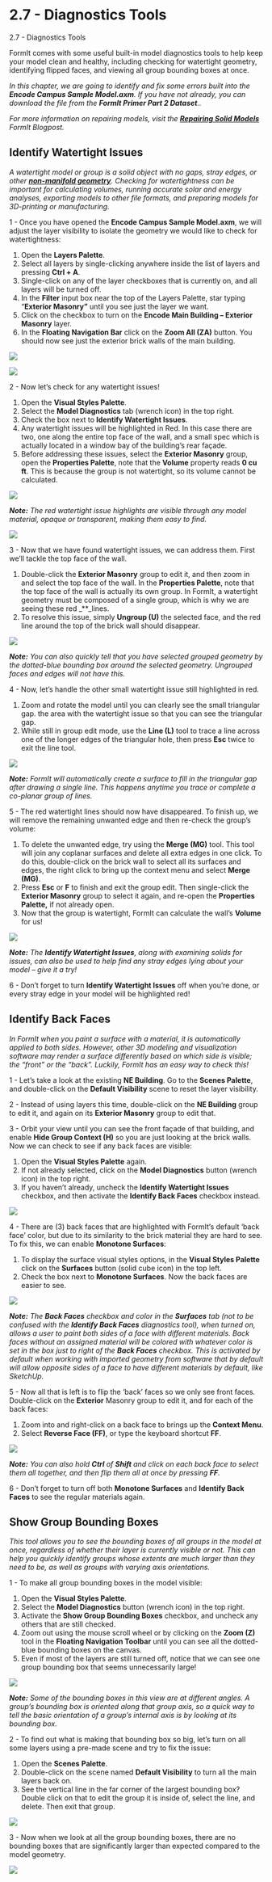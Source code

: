 # 2.7 - Diagnostics Tools

2.7 - Diagnostics Tools

FormIt comes with some useful built-in model diagnostics tools to help keep your model clean and healthy, including checking for watertight geometry, identifying flipped faces, and viewing all group bounding boxes at once.

_In this chapter, we are going to identify and fix some errors built into the_ _**Encode Campus Sample Model.axm**. If you have not already, you can download the file from the_ _**FormIt Primer Part 2 Dataset**.._

_For more information on repairing models, visit the_ [_**Repairing Solid Models**_](https://formit.autodesk.com/blog/post/repairing-solid-models) _FormIt Blogpost._

## Identify Watertight Issues

_A watertight model or group is a solid object with no gaps, stray edges, or other_ [_**non-manifold geometry**_](https://knowledge.autodesk.com/support/maya/learn-explore/caas/CloudHelp/cloudhelp/2016/ENU/Maya/files/GUID-8E97CEF7-1CFE-4838-B4B7-59F526E21AB2-htm.html)_. Checking for watertightness can be important for calculating volumes, running accurate solar and energy analyses, exporting models to other file formats, and preparing models for 3D-printing or manufacturing._

1 - Once you have opened the **Encode Campus Sample Model.axm**, we will adjust the layer visibility to isolate the geometry we would like to check for watertightness:

1. Open the **Layers Palette**.
2. Select all layers by single-clicking anywhere inside the list of layers and pressing **Ctrl + A**.
3. Single-click on any of the layer checkboxes that is currently on, and all layers will be turned off.
4. In the **Filter** input box near the top of the Layers Palette, star typing “**Exterior Masonry”** until you see just the layer we want.
5. Click on the checkbox to turn on the **Encode Main Building – Exterior Masonry** layer.
6. In the **Floating Navigation Bar** click on the **Zoom All \(ZA\)** button. You should now see just the exterior brick walls of the main building.

![](../../.gitbook/assets/0%20%2818%29.png)

![](../../.gitbook/assets/1%20%288%29.png)

2 - Now let’s check for any watertight issues!

1. Open the **Visual Styles Palette**.
2. Select the **Model Diagnostics** tab \(wrench icon\) in the top right.
3. Check the box next to **Identify Watertight Issues**.
4. Any watertight issues will be highlighted in Red. In this case there are two, one along the entire top face of the wall, and a small spec which is actually located in a window bay of the building’s rear façade.
5. Before addressing these issues, select the **Exterior Masonry** group, open the **Properties Palette**, note that the **Volume** property reads **0 cu ft**. This is because the group is not watertight, so its volume cannot be calculated.

![](../../.gitbook/assets/2%20%2816%29.png)

_**Note:**_ _The red watertight issue highlights are visible through any model material, opaque or transparent, making them easy to find._

![](../../.gitbook/assets/3%20%285%29.png)

3 - Now that we have found watertight issues, we can address them. First we’ll tackle the top face of the wall.

1. Double-click the **Exterior Masonry** group to edit it, and then zoom in and select the top face of the wall. In the **Properties Palette**, note that the top face of the wall is actually its own group. In FormIt, a watertight geometry must be composed of a single group, which is why we are seeing these red _\*\*_lines.
2. To resolve this issue, simply **Ungroup \(U\)** the selected face, and the red line around the top of the brick wall should disappear.

![](../../.gitbook/assets/watertightness_8_fixed_combined_annotated.png)

_**Note:**_ _You can also quickly tell that you have selected grouped geometry by the dotted-blue bounding box around the selected geometry. Ungrouped faces and edges will not have this._

4 - Now, let’s handle the other small watertight issue still highlighted in red.

1. Zoom and rotate the model until you can clearly see the small triangular gap. the area with the watertight issue so that you can see the triangular gap.
2. While still in group edit mode, use the **Line \(L\)** tool to trace a line across one of the longer edges of the triangular hole, then press **Esc** twice to exit the line tool.

![](../../.gitbook/assets/5%20%289%29.png)

_**Note:**_ _FormIt will automatically create a surface to fill in the triangular gap after drawing a single line. This happens anytime you trace or complete a co-planar group of lines._

5 - The red watertight lines should now have disappeared. To finish up, we will remove the remaining unwanted edge and then re-check the group’s volume:

1. To delete the unwanted edge, try using the **Merge \(MG\)** tool. This tool will join any coplanar surfaces and delete all extra edges in one click. To do this, double-click on the brick wall to select all its surfaces and edges, the right click to bring up the context menu and select **Merge \(MG\)**.
2. Press **Esc** or **F** to finish and exit the group edit. Then single-click the **Exterior Masonry** group to select it again, and re-open the **Properties Palette,** if not already open.
3. Now that the group is watertight, FormIt can calculate the wall’s **Volume** for us!

![](../../.gitbook/assets/6%20%2810%29.png)

_**Note:**_ _The_ _**Identify Watertight Issues**, along with examining solids for issues, can also be used to help find any stray edges lying about your model – give it a try!_

6 - Don’t forget to turn **Identify Watertight Issues** off when you’re done, or every stray edge in your model will be highlighted red!

## Identify Back Faces

_In FormIt when you paint a surface with a material, it is automatically applied to both sides. However, other 3D modeling and visualization software may render a surface differently based on which side is visible; the “front” or the “back”. Luckily, FormIt has an easy way to check this!_

1 - Let’s take a look at the existing **NE Building**. Go to the **Scenes Palette**, and double-click on the **Default Visibility** scene to reset the layer visibility.

2 - Instead of using layers this time, double-click on the **NE Building** group to edit it, and again on its **Exterior Masonry** group to edit that.

3 - Orbit your view until you can see the front façade of that building, and enable **Hide Group Context \(H\)** so you are just looking at the brick walls. Now we can check to see if any back faces are visible:

1. Open the **Visual Styles Palette** again.
2. If not already selected, click on the **Model Diagnostics** button \(wrench icon\) in the top right.
3. If you haven’t already, uncheck the **Identify Watertight Issues** checkbox, and then activate the **Identify Back Faces** checkbox instead.

![](../../.gitbook/assets/7%20%282%29.png)

4 - There are \(3\) back faces that are highlighted with FormIt’s default ‘back face’ color, but due to its similarity to the brick material they are hard to see. To fix this, we can enable **Monotone Surfaces**:

1. To display the surface visual styles options, in the **Visual Styles Palette** click on the **Surfaces** button \(solid cube icon\) in the top left.
2. Check the box next to **Monotone Surfaces**. Now the back faces are easier to see.

![](../../.gitbook/assets/8%20%284%29.png)

_**Note:**_ _The_ _**Back Faces**_ _checkbox and color in the_ _**Surfaces**_ _tab \(not to be confused with the_ _**Identify Back Faces**_ _diagnostics tool\), when turned on, allows a user to paint both sides of a face with different materials. Back faces without an assigned material will be colored with whatever color is set in the box just to right of the_ _**Back Faces**_ _checkbox. This is activated by default when working with imported geometry from software that by default will allow opposite sides of a face to have different materials by default, like SketchUp._

5 - Now all that is left is to flip the ‘back’ faces so we only see front faces. Double-click on the **Exterior** Masonry group to edit it, and for each of the back faces:

1. Zoom into and right-click on a back face to brings up the **Context Menu**.
2. Select **Reverse Face \(FF\)**, or type the keyboard shortcut **FF**.

![](../../.gitbook/assets/9%20%282%29.png)

_**Note:**_ _You can also hold_ _**Ctrl**_ _of_ _**Shift**_ _and click on each back face to select them all together, and then flip them all at once by pressing_ _**FF**._

6 - Don’t forget to turn off both **Monotone Surfaces** and **Identify Back Faces** to see the regular materials again.

## Show Group Bounding Boxes

_This tool allows you to see the bounding boxes of all groups in the model at once, regardless of whether their layer is currently visible or not. This can help you quickly identify groups whose extents are much larger than they need to be, as well as groups with varying axis orientations._

1 - To make all group bounding boxes in the model visible:

1. Open the **Visual Styles Palette**.
2. Select the **Model Diagnostics** button \(wrench icon\) in the top right.
3. Activate the **Show Group Bounding Boxes** checkbox, and uncheck any others that are still checked.
4. Zoom out using the mouse scroll wheel or by clicking on the **Zoom \(Z\)** tool in the **Floating Navigation Toolbar** until you can see all the dotted-blue bounding boxes on the canvas.
5. Even if most of the layers are still turned off, notice that we can see one group bounding box that seems unnecessarily large!

![](../../.gitbook/assets/10%20%284%29.png)

_**Note:**_ _Some of the bounding boxes in this view are at different angles. A group’s bounding box is oriented along that group axis, so a quick way to tell the basic orientation of a group’s internal axis is by looking at its bounding box._

2 - To find out what is making that bounding box so big, let’s turn on all some layers using a pre-made scene and try to fix the issue:

1. Open the **Scenes** **Palette**.
2. Double-click on the scene named **Default Visibility** to turn all the main layers back on.
3. See the vertical line in the far corner of the largest bounding box? Double click on that to edit the group it is inside of, select the line, and delete. Then exit that group.

![](../../.gitbook/assets/11%20%284%29.png)

3 - Now when we look at all the group bounding boxes, there are no bounding boxes that are significantly larger than expected compared to the model geometry.

![](../../.gitbook/assets/12%20%285%29.png)

